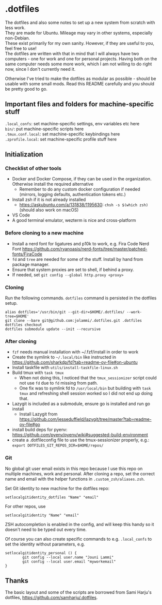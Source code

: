 # .dotfiles
The dotfiles and also some notes to set up a new system from scratch with less work.  
They are made for Ubuntu. Mileage may vary in other systems, especially non-Debian.  
These exist primarily for my own sanity. However, if they are useful to you, feel free to use!  
The dotfiles are written with that in mind that I will always have two computers - one for work and one for personal projects. Having both on the same computer needs some more work, which I am not willing to do right now, since I don't currently need it.

Otherwise I've tried to make the dotfiles as modular as possible - should be usable with some small mods. Read this README carefully and you should be pretty good to go.

## Important files and folders for machine-specific stuff
`.local_confs`: set machine-specific settings, env variables etc here  
`bin/`: put machine-specific scripts here  
`.tmux.conf.local`: set machine-specific keybindings here  
`.zprofile.local`: set machine-specific profile stuff here  
  

## Initialization
### Checklist of other tools
- Docker and Docker Compose, if they can be used in the organization. Otherwise install the required alternative  
  - Remember to do any custom docker configuration if needed (mirrors, logging defaults, authentication tokens etc.) 
- Install zsh if it is not already installed
  - https://askubuntu.com/a/131838/1195630: `chsh -s $(which zsh)` (should also work on macOS)  
- VS Code  
- A good terminal emulator, wezterm is nice and cross-platform

### Before cloning to a new machine
- Install a nerd font for ligatures and p10k to work, e.g. Fira Code Nerd Font https://github.com/ryanoasis/nerd-fonts/tree/master/patched-fonts/FiraCode  
- `fd` and `tree` are needed for some of the stuff. Install by hand from package manager.
- Ensure that system proxies are set to shell, if behind a proxy.
- If needed, set `git config --global http.proxy <proxy>`

### Cloning
Run the following commands. `dotfiles` command is persisted in the dotfiles setup.
```
alias dotfiles='/usr/bin/git --git-dir=$HOME/.dotfiles/ --work-tree=$HOME'
git clone --bare git@github.com:jolammi/.dotfiles.git .dotfiles
dotfiles checkout
dotfiles submodule update --init --recursive
```

### After cloning
- `fzf` needs manual installation with ~/.fzf/install in order to work  
- Create the symlink to `~/.local/bin` like instructed in https://github.com/sharkdp/fd?tab=readme-ov-file#on-ubuntu
- Install taskfile with `utils/install-taskfile-linux.sh`
- Build tmux with `task tmux`
  - When not doing this, I noticed that the `tmux_sessionizer` script could not use `fd` due to `fd` missing from path.
  - One fix was to symlink fd to `/usr/local/bin` but building with `task tmux` and refreshing shell session worked so I did not end up doing that.
- Lazygit is included as a submodule, ensure go is installed and run go install 
  - Install Lazygit from https://github.com/jesseduffield/lazygit/tree/master?tab=readme-ov-file#go
- install build deps for pyenv: https://github.com/pyenv/pyenv/wiki#suggested-build-environment
- create a .dotfileconfig file to use the tmux-sessionizer properly, e.g.:
`export DOTFILES_GIT_REPOS_DIR=$HOME/repos/`


### Git 
No global git user email exists in this repo because I use this repo on multiple machines, work and personal.
After cloning a repo, set the correct name and email with the helper functions in `.custom_zsh/aliases.zsh`.

Set Git identity to new machine for the dotfiles repo:  
```
setlocalgitidentity_dotfiles "Name" "email"
```

For other repos, use
```
setlocalgitidentity "Name" "email"
```

ZSH autocompletion is enabled in the config, and will keep this handy so it doesn't need to be typed out every time.

Of course you can also create specific commands to e.g. `.local_confs` to set the identity without parameters, e.g.  
```
setlocalgitidentity_personal () {
        git config --local user.name "Jouni Lammi"
        git config --local user.email "myworkemail"
}
```  
## Thanks
The basic layout and some of the scripts are borrowed from Sami Harju's dotfiles, https://github.com/samharju/.dotfiles.
